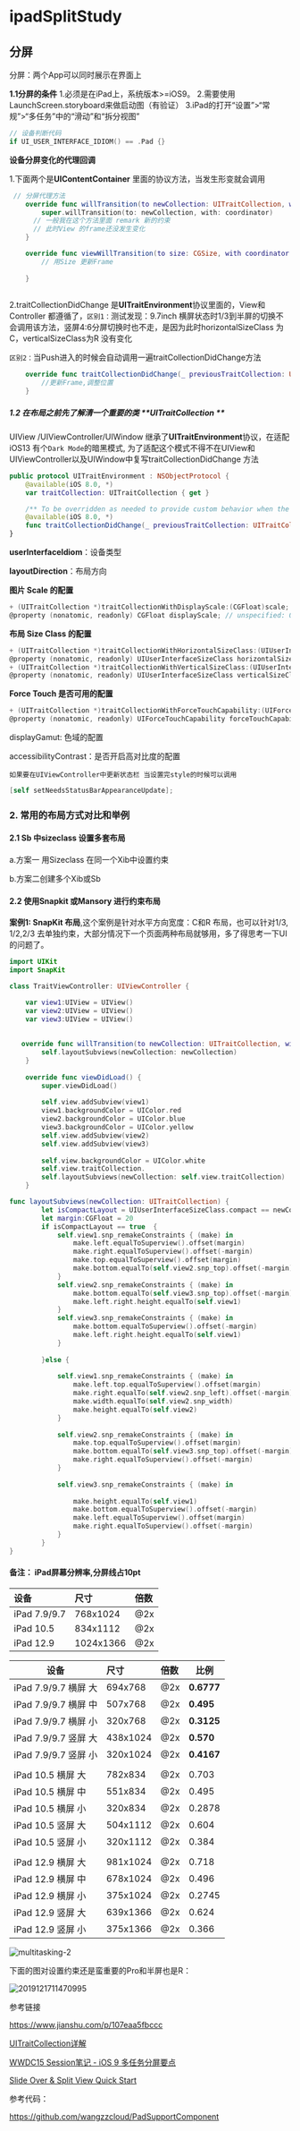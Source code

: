 # ipadSplitStudy

## 分屏

分屏：两个App可以同时展示在界面上



**1.1分屏的条件**
1.必须是在iPad上，系统版本>=iOS9。
2.需要使用LaunchScreen.storyboard来做启动图（有验证）
3.iPad的打开“设置”>“常规”>“多任务”中的“滑动”和“拆分视图”

```swift
// 设备判断代码
if UI_USER_INTERFACE_IDIOM() == .Pad {}
```

**设备分屏变化的代理回调**

1.下面两个是**UIContentContainer** 里面的协议方法，当发生形变就会调用

```Swift
 // 分屏代理方法
    override func willTransition(to newCollection: UITraitCollection, with coordinator: UIViewControllerTransitionCoordinator) {
        super.willTransition(to: newCollection, with: coordinator)
      // 一般我在这个方法里面 remark 新的约束
      // 此时View 的frame还没发生变化
    }

    override func viewWillTransition(to size: CGSize, with coordinator: UIViewControllerTransitionCoordinator) {
        // 用Size 更新Frame
          
    }
    
```
2.traitCollectionDidChange 是**UITraitEnvironment**协议里面的，View和Controller 都遵循了，`区别1：`测试发现：9.7inch 横屏状态时1/3到半屏的切换不会调用该方法，竖屏4:6分屏切换时也不走，是因为此时horizontalSizeClass 为 C，verticalSizeClass为R 没有变化

`区别2：`当Push进入的时候会自动调用一遍traitCollectionDidChange方法

```swift
    override func traitCollectionDidChange(_ previousTraitCollection: UITraitCollection?) {
        //更新Frame,调整位置
    }
```





##### 1.2 在布局之前先了解清一个重要的类 **UITraitCollection **

UIView /UIViewController/UIWindow 继承了**UITraitEnvironment**协议，在适配iOS13 有个`Dark Mode`的暗黑模式, 为了适配这个模式不得不在UIView和UIViewController以及UIWindow中复写traitCollectionDidChange 方法

```Swift
public protocol UITraitEnvironment : NSObjectProtocol {
    @available(iOS 8.0, *)
    var traitCollection: UITraitCollection { get }

    /** To be overridden as needed to provide custom behavior when the environment's traits change. */
    @available(iOS 8.0, *)
    func traitCollectionDidChange(_ previousTraitCollection: UITraitCollection?)
}
```

**userInterfaceIdiom**：设备类型

**layoutDirection**：布局方向

**图片 Scale 的配置**

```objective-c
+ (UITraitCollection *)traitCollectionWithDisplayScale:(CGFloat)scale;
@property (nonatomic, readonly) CGFloat displayScale; // unspecified: 0.0
```

**布局 Size Class 的配置**

```objective-c
+ (UITraitCollection *)traitCollectionWithHorizontalSizeClass:(UIUserInterfaceSizeClass)horizontalSizeClass;
@property (nonatomic, readonly) UIUserInterfaceSizeClass horizontalSizeClass; // unspecified: UIUserInterfaceSizeClassUnspecified
+ (UITraitCollection *)traitCollectionWithVerticalSizeClass:(UIUserInterfaceSizeClass)verticalSizeClass;
@property (nonatomic, readonly) UIUserInterfaceSizeClass verticalSizeClass; // unspecified: UIUserInterfaceSizeClassUnspecified

```

**Force Touch 是否可用的配置**

```objective-c
+ (UITraitCollection *)traitCollectionWithForceTouchCapability:(UIForceTouchCapability)capability API_AVAILABLE(ios(9.0));
@property (nonatomic, readonly) UIForceTouchCapability forceTouchCapability API_AVAILABLE(ios(9.0)); // unspecified: UIForceTouchCapabilityUnknown
```

displayGamut: 色域的配置

accessibilityContrast：是否开启高对比度的配置

`如果要在UIViewController中更新状态栏 当设置完style的时候可以调用`

```objective-c
[self setNeedsStatusBarAppearanceUpdate];
```



### 2. 常用的布局方式对比和举例

#### 2.1 Sb 中sizeclass 设置多套布局

a.方案一 用Sizeclass 在同一个Xib中设置约束

b.方案二创建多个Xib或Sb



#### 2.2 使用Snapkit 或Mansory 进行约束布局

**案例1: SnapKit 布局**,这个案例是针对水平方向宽度：C和R  布局，也可以针对1/3, 1/2,2/3 去单独约束，大部分情况下一个页面两种布局就够用，多了得思考一下UI的问题了。

```swift
import UIKit
import SnapKit

class TraitViewController: UIViewController {

    var view1:UIView = UIView()
    var view2:UIView = UIView()
    var view3:UIView = UIView()
    
  
   override func willTransition(to newCollection: UITraitCollection, with coordinator: UIViewControllerTransitionCoordinator) {
        self.layoutSubviews(newCollection: newCollection)
    }
    
    override func viewDidLoad() {
        super.viewDidLoad()
        
        self.view.addSubview(view1)
        view1.backgroundColor = UIColor.red
        view2.backgroundColor = UIColor.blue
        view3.backgroundColor = UIColor.yellow
        self.view.addSubview(view2)
        self.view.addSubview(view3)
        
        self.view.backgroundColor = UIColor.white
        self.view.traitCollection.
        self.layoutSubviews(newCollection: self.view.traitCollection)
    }

func layoutSubviews(newCollection: UITraitCollection) {
        let isCompactLayout = UIUserInterfaceSizeClass.compact == newCollection.horizontalSizeClass
        let margin:CGFloat = 20
        if isCompactLayout == true  {
            self.view1.snp_remakeConstraints { (make) in
                make.left.equalToSuperview().offset(margin)
                make.right.equalToSuperview().offset(-margin)
                make.top.equalToSuperview().offset(margin)
                make.bottom.equalTo(self.view2.snp_top).offset(-margin)
            }
            self.view2.snp_remakeConstraints { (make) in
                make.bottom.equalTo(self.view3.snp_top).offset(-margin)
                make.left.right.height.equalTo(self.view1)
            }
            self.view3.snp_remakeConstraints { (make) in
                make.bottom.equalToSuperview().offset(-margin)
                make.left.right.height.equalTo(self.view1)
            }
            
        }else {
            
            self.view1.snp_remakeConstraints { (make) in
                make.left.top.equalToSuperview().offset(margin)
                make.right.equalTo(self.view2.snp_left).offset(-margin)
                make.width.equalTo(self.view2.snp_width)
                make.height.equalTo(self.view2)
            }
            
            self.view2.snp_remakeConstraints { (make) in
                make.top.equalToSuperview().offset(margin)
                make.bottom.equalTo(self.view3.snp_top).offset(-margin)
                make.right.equalToSuperview().offset(-margin)
            }
            
            self.view3.snp_remakeConstraints { (make) in
                
                make.height.equalTo(self.view1)
                make.bottom.equalToSuperview().offset(-margin)
                make.left.equalToSuperview().offset(margin)
                make.right.equalToSuperview().offset(-margin)
            }
        }
}

```



#### 备注： iPad屏幕分辨率,分屏线占10pt



| 设备         | 尺寸      | 倍数 |
| :----------- | :-------- | :--- |
| iPad 7.9/9.7 | 768x1024  | @2x  |
| iPad 10.5    | 834x1112  | @2x  |
| iPad 12.9    | 1024x1366 | @2x  |

| 设备                 | 尺寸     | 倍数 | 比例       |
| -------------------- | :------- | :--- | ---------- |
| iPad 7.9/9.7 横屏 大 | 694x768  | @2x  | **0.6777** |
| iPad 7.9/9.7 横屏 中 | 507x768  | @2x  | **0.495**  |
| iPad 7.9/9.7 横屏 小 | 320x768  | @2x  | **0.3125** |
| iPad 7.9/9.7 竖屏 大 | 438x1024 | @2x  | **0.570**  |
| iPad 7.9/9.7 竖屏 小 | 320x1024 | @2x  | **0.4167** |
|                      |          |      |            |
| iPad 10.5 横屏 大    | 782x834  | @2x  | 0.703      |
| iPad 10.5 横屏 中    | 551x834  | @2x  | 0.495      |
| iPad 10.5 横屏 小    | 320x834  | @2x  | 0.2878     |
| iPad 10.5 竖屏 大    | 504x1112 | @2x  | 0.604      |
| iPad 10.5 竖屏 小    | 320x1112 | @2x  | 0.384      |
|                      |          |      |            |
| iPad 12.9 横屏 大    | 981x1024 | @2x  | 0.718      |
| iPad 12.9 横屏 中    | 678x1024 | @2x  | 0.496      |
| iPad 12.9 横屏 小    | 375x1024 | @2x  | 0.2745     |
| iPad 12.9 竖屏 大    | 639x1366 | @2x  | 0.624      |
| iPad 12.9 竖屏 小    | 375x1366 | @2x  | 0.366      |

![multitasking-2](Images/multitasking-2.jpg)



下面的图对设置约束还是蛮重要的Pro和半屏也是R：

![2019121711470995](Images/2019121711470995.png)





参考链接

https://www.jianshu.com/p/107eaa5fbccc

[UITraitCollection详解]( https://www.jianshu.com/p/36035f5b8feb)

[WWDC15 Session笔记 - iOS 9 多任务分屏要点](https://onevcat.com/2015/06/multitasking/)

[Slide Over & Split View Quick Start](https://developer.apple.com/library/prerelease/ios/documentation/WindowsViews/Conceptual/AdoptingMultitaskingOniPad/QuickStartForSlideOverAndSplitView.html#//apple_ref/doc/uid/TP40015145-CH13-SW1)

参考代码：

https://github.com/wangzzcloud/PadSupportComponent

